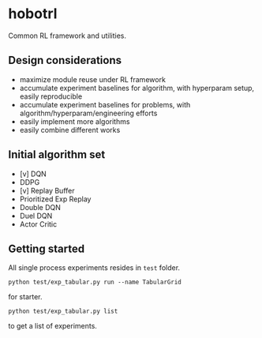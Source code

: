# hobotrl

Common RL framework and utilities.

## Design considerations

* maximize module reuse under RL framework
* accumulate experiment baselines for algorithm, with hyperparam setup, easily reproducible
* accumulate experiment baselines for problems, with algorithm/hyperparam/engineering efforts
* easily implement more algorithms
* easily combine different works

## Initial algorithm set

* [v] DQN
* DDPG
* [v] Replay Buffer
* Prioritized Exp Replay
* Double DQN
* Duel DQN
* Actor Critic


## Getting started

All single process experiments resides in `test` folder.

```
python test/exp_tabular.py run --name TabularGrid
```
for starter.

```
python test/exp_tabular.py list
```
to get a list of experiments.
